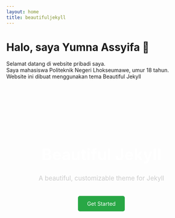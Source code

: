```yaml
---
layout: home
title: beautifuljekyll
---
```


# Halo, saya Yumna Assyifa 👋

Selamat datang di website pribadi saya.  
Saya mahasiswa Politeknik Negeri Lhokseumawe, umur 18 tahun.  
Website ini dibuat menggunakan tema Beautiful Jekyll 

<div style="text-align: center; padding: 100px 20px;">
  <h1 style="font-size: 3em; color: white;">Beautiful Jekyll</h1>
  <p style="font-size: 1.2em; color: #ccc;">A beautiful, customizable theme for Jekyll</p>
  <a href="#start" style="display: inline-block; margin-top: 20px; padding: 12px 24px; background-color: #28a745; color: white; border-radius: 5px; text-decoration: none;">Get Started</a>
</div>
